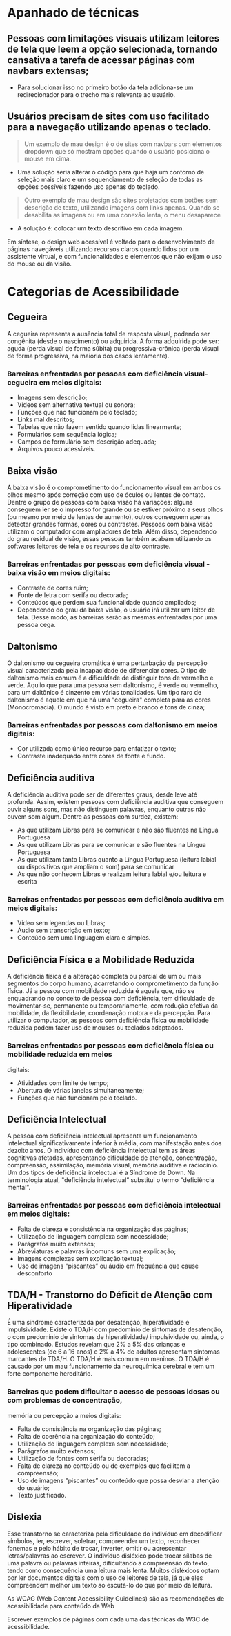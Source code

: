 # Apanhado de técnicas
## Pessoas com limitações visuais utilizam leitores de tela que leem a opção selecionada, tornando cansativa a tarefa de acessar páginas com navbars extensas;
  - Para solucionar isso no primeiro botão da tela adiciona-se um redirecionador para o trecho mais relevante ao usuário.

## Usuários precisam de sites com uso facilitado para a navegação utilizando apenas o teclado.
  > Um exemplo de mau design é o de sites com navbars com elementos dropdown que só mostram opções quando o usuário posiciona o mouse em cima.
  - Uma solução seria alterar o código para que haja um contorno de seleção mais claro e um sequenciamento de seleção de todas as opções possíveis fazendo uso apenas do teclado.
  > Outro exemplo de mau design são sites projetados com botões sem descrição de texto, utilizando imagens com links apenas. Quando se desabilita as imagens ou em uma conexão lenta, o menu desaparece
  - A solução é: colocar um texto descritivo em cada imagem.

Em síntese, o design web acessível é voltado para o desenvolvimento de páginas navegáveis utilizando recursos claros quando lidos por um assistente virtual,
e com funcionalidades e elementos que não exijam o uso do mouse ou da visão.

 # Categorias de Acessibilidade
 
 ## Cegueira
 
 A cegueira representa a ausência total de resposta visual, podendo ser congênita (desde o
nascimento) ou adquirida. A forma adquirida pode ser: aguda (perda visual de forma súbita)
ou progressiva-crônica (perda visual de forma progressiva, na maioria dos casos lentamente).

### Barreiras enfrentadas por pessoas com deficiência visual-cegueira em meios digitais:
+ Imagens sem descrição;
+ Vídeos sem alternativa textual ou sonora;
+ Funções que não funcionam pelo teclado;
+ Links mal descritos;
+ Tabelas que não fazem sentido quando lidas linearmente;
+ Formulários sem sequência lógica;
+ Campos de formulário sem descrição adequada;
+ Arquivos pouco acessíveis.

## Baixa visão

A baixa visão é o comprometimento do funcionamento visual em ambos os olhos mesmo após
correção com uso de óculos ou lentes de contato.
Dentre o grupo de pessoas com baixa visão há variações: alguns conseguem ler se o impresso
for grande ou se estiver próximo a seus olhos (ou mesmo por meio de lentes de aumento),
outros conseguem apenas detectar grandes formas, cores ou contrastes.
Pessoas com baixa visão utilizam o computador com ampliadores de tela. Além disso,
dependendo do grau residual de visão, essas pessoas também acabam utilizando os softwares
leitores de tela e os recursos de alto contraste. 

### Barreiras enfrentadas por pessoas com deficiência visual - baixa visão em meios digitais:
+ Contraste de cores ruim;
+ Fonte de letra com serifa ou decorada;
+ Conteúdos que perdem sua funcionalidade quando ampliados;
+ Dependendo do grau da baixa visão, o usuário irá utilizar um leitor de tela. Desse
modo, as barreiras serão as mesmas enfrentadas por uma pessoa cega.

## Daltonismo

O daltonismo ou cegueira cromática é uma perturbação da percepção visual
caracterizada pela incapacidade de diferenciar cores. O tipo de daltonismo mais comum é a dificuldade de distinguir tons de vermelho e
verde. Aquilo que para uma pessoa sem daltonismo, é verde ou vermelho, para um
daltônico é cinzento em várias tonalidades. Um tipo raro de daltonismo é aquele em que há uma "cegueira" completa para as
cores (Monocromacia). O mundo é visto em preto e branco e tons de cinza;

### Barreiras enfrentadas por pessoas com daltonismo em meios digitais:
+ Cor utilizada como único recurso para enfatizar o texto;
+ Contraste inadequado entre cores de fonte e fundo.

## Deficiência auditiva

A deficiência auditiva pode ser de diferentes graus, desde leve até profunda. Assim, existem
pessoas com deficiência auditiva que conseguem ouvir alguns sons, mas não distinguem
palavras, enquanto outras não ouvem som algum.
Dentre as pessoas com surdez, existem:

+ As que utilizam Libras para se comunicar e não são fluentes na Língua Portuguesa
+ As que utilizam Libras para se comunicar e são fluentes na Língua Portuguesa
+ As que utilizam tanto Libras quanto a Língua Portuguesa (leitura labial ou dispositivos
que ampliam o som) para se comunicar
+ As que não conhecem Libras e realizam leitura labial e/ou leitura e escrita

### Barreiras enfrentadas por pessoas com deficiência auditiva em meios digitais:
+ Vídeo sem legendas ou Libras;
+ Áudio sem transcrição em texto;
+ Conteúdo sem uma linguagem clara e simples.


## Deficiência Física e a Mobilidade Reduzida

A deficiência física é a alteração completa ou parcial de um ou mais segmentos do corpo humano,
acarretando o comprometimento da função física. Já a pessoa com mobilidade reduzida é
aquela que, não se enquadrando no conceito de pessoa com deficiência, tem dificuldade de
movimentar-se, permanente ou temporariamente, com redução efetiva da mobilidade, da
flexibilidade, coordenação motora e da percepção.
Para utilizar o computador, as pessoas com deficiência física ou mobilidade reduzida podem
fazer uso de mouses ou teclados adaptados. 

### Barreiras enfrentadas por pessoas com deficiência física ou mobilidade reduzida em meios
digitais:
+ Atividades com limite de tempo;
+ Abertura de várias janelas simultaneamente;
+ Funções que não funcionam pelo teclado.

## Deficiência Intelectual

A pessoa com deficiência intelectual apresenta um funcionamento intelectual significativamente
inferior à média, com manifestação antes dos dezoito anos.
O indivíduo com deficiência intelectual tem as áreas cognitivas afetadas, apresentando
dificuldade de atenção, concentração, compreensão, assimilação, memória visual, memória
auditiva e raciocínio.
Um dos tipos de deficiência intelectual é a Síndrome de Down.
Na terminologia atual, "deficiência intelectual” substitui o termo "deficiência mental”.

### Barreiras enfrentadas por pessoas com deficiência intelectual em meios digitais:
+ Falta de clareza e consistência na organização das páginas;
+ Utilização de linguagem complexa sem necessidade;
+ Parágrafos muito extensos;
+ Abreviaturas e palavras incomuns sem uma explicação;
+ Imagens complexas sem explicação textual;
+ Uso de imagens "piscantes” ou áudio em frequência que cause desconforto

## TDA/H - Transtorno do Déficit de Atenção com Hiperatividade

É uma síndrome caracterizada por desatenção, hiperatividade e impulsividade. Existe o TDA/H
com predomínio de sintomas de desatenção, o com predomínio de sintomas de hiperatividade/
impulsividade ou, ainda, o tipo combinado.
Estudos revelam que 2% a 5% das crianças e adolescentes (de 6 a 16 anos) e 2% a 4% de
adultos apresentam sintomas marcantes de TDA/H. O TDA/H é mais comum em meninos.
O TDA/H é causado por um mau funcionamento da neuroquímica cerebral e tem um forte
componente hereditário.

### Barreiras que podem dificultar o acesso de pessoas idosas ou com problemas de concentração,
memória ou percepção a meios digitais:
+ Falta de consistência na organização das páginas;
+ Falta de coerência na organização do conteúdo;
+ Utilização de linguagem complexa sem necessidade;
+ Parágrafos muito extensos;
+ Utilização de fontes com serifa ou decoradas;
+ Falta de clareza no conteúdo ou de exemplos que facilitem a compreensão;
+ Uso de imagens "piscantes” ou conteúdo que possa desviar a atenção do usuário;
+ Texto justificado.

## Dislexia
Esse transtorno se caracteriza pela dificuldade do indivíduo em decodificar símbolos, ler,
escrever, soletrar, compreender um texto, reconhecer fonemas e pelo hábito de trocar, inverter,
omitir ou acrescentar letras/palavras ao escrever.
O indivíduo disléxico pode trocar sílabas de uma palavra ou palavras inteiras, dificultando a
compreensão do texto, tendo como consequência uma leitura mais lenta.
Muitos disléxicos optam por ler documentos digitais com o uso de leitores de tela, já que eles
compreendem melhor um texto ao escutá-lo do que por meio da leitura.

As WCAG (Web Content Accessibility Guidelines) são as recomendações de acessibilidade para
conteúdo da Web

Escrever exemplos de páginas com cada uma das técnicas da W3C de acessibilidade.
